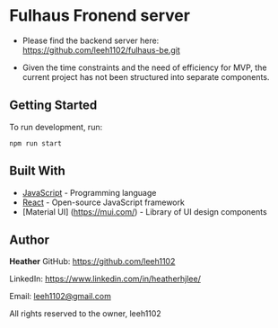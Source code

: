 # Fulhaus Fronend server

- Please find the backend server here: https://github.com/leeh1102/fulhaus-be.git

- Given the time constraints and the need of efficiency for MVP, the current project has not been structured into separate components.

## Getting Started

To run development, run:

```
npm run start
```

## Built With

- [JavaScript](https://developer.mozilla.org/en-US/docs/Web/JavaScript) - Programming language
- [React](https://reactjs.org/) - Open-source JavaScript framework
- [Material UI] (https://mui.com/) - Library of UI design components

## Author

**Heather**
GitHub: https://github.com/leeh1102

LinkedIn: https://www.linkedin.com/in/heatherhjlee/

Email: leeh1102@gmail.com

All rights reserved to the owner, leeh1102
